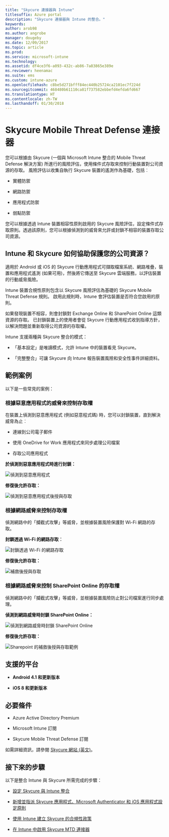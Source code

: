```yaml
---
title: "Skycure 連接器與 Intune"
titlesuffix: Azure portal
description: "Skycure 連接器與 Intune 的整合。"
keywords: 
author: arob98
ms.author: angrobe
manager: dougeby
ms.date: 12/09/2017
ms.topic: article
ms.prod: 
ms.service: microsoft-intune
ms.technology: 
ms.assetid: df4ce3f6-a093-432c-ab86-7a83865e389e
ms.reviewer: heenamac
ms.suite: ems
ms.custom: intune-azure
ms.openlocfilehash: c8be5d271bfff84ec440b25724ca2101ec7f224d
ms.sourcegitcommit: 468480b61110ca81f737582ebbefd4efda6fd667
ms.translationtype: HT
ms.contentlocale: zh-TW
ms.lasthandoff: 01/30/2018
---
```

# <a name="skycure-mobile-threat-defense-connector"></a>Skycure Mobile Threat Defense 連接器

您可以根據由 Skycure (一個與 Microsoft Intune 整合的 Mobile Threat Defense 解決方案) 所進行的風險評估，使用條件式存取來控制行動裝置對公司資源的存取。 風險評估以收集自執行 Skycure 裝置的遙測作為基礎，包括︰

-   實體防禦

-   網路防禦

-   應用程式防禦

-   弱點防禦

您可以根據透過 Intune 裝置相容性原則啟用的 Skycure 風險評估，設定條件式存取原則。透過該原則，您可以根據偵測到的威脅來允許或封鎖不相容的裝置存取公司資源。

## <a name="how-do-intune-and-skycure-help-protect-your-company-resources"></a>Intune 和 Skycure 如何協助保護您的公司資源？

適用於 Android 或 iOS 的 Skycure 行動應用程式可擷取檔案系統、網路堆疊，裝置和應用程式遙測 (如果可用)，然後將它傳送至 Skycure 雲端服務，以評估裝置的行動威脅風險。

Intune 裝置合規性原則包含以 Skycure 風險評估為基礎的 Skycure Mobile Threat Defense 規則。 啟用此規則時，Intune 會評估裝置是否符合您啟用的原則。

如果發現裝置不相容，則會封鎖對 Exchange Online 和 SharePoint Online 這類資源的存取。 已封鎖裝置上的使用者會從 Skycure 行動應用程式收到指導方針，以解決問題並重新取得公司資源的存取權。

Intune 支援兩種與 Skycure 整合的模式：

-   「基本設定」是唯讀模式，允許 Intune 中的裝置看見 Skycure。

-   「完整整合」可讓 Skycure 向 Intune 報告裝置風險和安全性事件詳細資料。

## <a name="sample-scenarios"></a>範例案例

以下是一些常見的案例：

### <a name="control-access-based-on-threats-from-malicious-apps"></a>根據惡意應用程式的威脅來控制存取權

在裝置上偵測到惡意應用程式 (例如惡意程式碼) 時，您可以封鎖裝置，直到解決威脅為止︰

-   連線到公司電子郵件

-   使用 OneDrive for Work 應用程式來同步處理公司檔案

-   存取公司應用程式

**於偵測到惡意應用程式時進行封鎖：**

![偵測到惡意應用程式](./media/skycure-arch-1.png)

**修復後允許存取：**

![偵測到惡意應用程式後授與存取](./media/skycure-arch-2.png)

### <a name="control-access-based-on-threat-to-network"></a>根據網路威脅來控制存取權

偵測網路中的「攔截式攻擊」等威脅，並根據裝置風險保護對 Wi-Fi 網路的存取。

**封鎖透過 Wi-Fi 的網路存取︰**

![封鎖透過 Wi-Fi 的網路存取](./media/skycure-arch-3.png)

**修復後允許存取：**

![補救後授與存取](./media/skycure-arch-4.png)

### <a name="control-access-to-sharepoint-online-based-on-threat-to-network"></a>根據網路威脅來控制 SharePoint Online 的存取權

偵測網路中的「攔截式攻擊」等威脅，並根據裝置風險防止對公司檔案進行同步處理。

**偵測到網路威脅時封鎖 SharePoint Online：**

![偵測到網路威脅時封鎖 SharePoint Online](./media/skycure-arch-5.png)

**修復後允許存取：**

![Sharepoint 的補救後授與存取範例](./media/skycure-arch-6.png)

## <a name="supported-platforms"></a>支援的平台

-   **Android 4.1 和更新版本**

-   **iOS 8 和更新版本**

## <a name="pre-requisites"></a>必要條件

-   Azure Active Directory Premium

-   Microsoft Intune 訂閱

-   Skycure Mobile Threat Defense 訂閱

如需詳細資訊，請參閱 [Skycure 網站 (英文)](https://www.skycure.com/skycure-microsoft-integration/)。

## <a name="next-steps"></a>接下來的步驟

以下是整合 Intune 與 Skycure 所需完成的步驟：

- [設定 Skycure 與 Intune 整合](skycure-mtd-connector-integration.md)

- [新增並指派 Skycure 應用程式、Microsoft Authenticator 和 iOS 應用程式設定原則](mtd-apps-ios-app-configuration-policy-add-assign.md)

- [使用 Intune 建立 Skycure 的合規性政策](mtd-device-compliance-policy-create.md)

- [在 Intune 中啟用 Skycure MTD 連接器](mtd-connector-enable.md)
